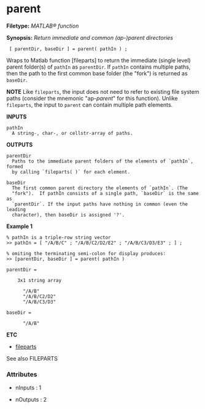 # parent

**Filetype:** _MATLAB&reg; function_

**Synopsis:** _Return immediate and common (ap-)parent directories_

     
     [ parentDir, baseDir ] = parent( pathIn ) ;

Wraps to Matlab function [fileparts] to return the immediate (single level)
parent folder(s) of `pathIn` as `parentDir`. If `pathIn` contains multiple
paths, then the path to the first common base folder (the "fork") is returned
as `baseDir`.

**NOTE** Like `fileparts`, the input does not need to refer to existing
file system paths (consider the mnemonic "ap-*parent*" for this function).
Unlike `fileparts`, the input to `parent` can contain multiple path elements.

__INPUTS__
      
    pathIn
      A string-, char-, or cellstr-array of paths.

__OUTPUTS__

    parentDir
      Paths to the immediate parent folders of the elements of `pathIn`, formed
      by calling `fileparts( )` for each element.

    baseDir
      The first common parent directory the elements of `pathIn`. (The
      "fork").  If pathIn consists of a single path, `baseDir` is the same as
      `parentDir`. If the input paths have nothing in common (even the leading
      character), then baseDir is assigned '?'.

__Example 1__
```
% pathIn is a triple-row string vector
>> pathIn = [ "/A/B/C" ; "/A/B/C2/D2/E2" ; "/A/B/C3/D3/E3" ; ] ;

% omiting the terminating semi-colon for display produces:
>> [parentDir, baseDir ] = parent( pathIn )

parentDir =

    3x1 string array

      "/A/B"
      "/A/B/C2/D2"
      "/A/B/C3/D3"

baseDir =

      "/A/B"

```
__ETC__
- [fileparts](https://www.mathworks.com/help/matlab/ref/fileparts.html)

See also
FILEPARTS


### Attributes


- nInputs : 1

- nOutputs : 2
